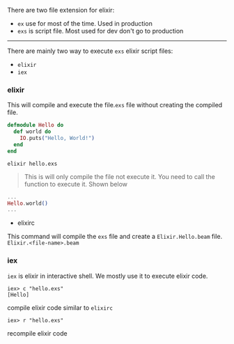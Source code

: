 
There are two file extension for elixir: 
- `ex` use for most of the time. Used in production
- `exs` is script file. Most used for dev don't go to production

---
There are mainly two way to execute `exs` elixir script files: 

- `elixir`
- `iex`


### elixir

This will compile and execute the file.`exs` file without creating the compiled file.

```hello.exs
defmodule Hello do
  def world do
    IO.puts("Hello, World!") 
  end
end
```
```terminal
elixir hello.exs
```
> This is will only compile the file not execute it. 
You need to call the function to execute it. Shown below

```hello.exs
...
Hello.world()
...
```

- elixirc

This command will compile the `exs` file and create a `Elixir.Hello.beam` file. 
`Elixir.<file-name>.beam`


### iex

`iex` is elixir in interactive shell. We mostly use it to execute elixir code.

```terminal
iex> c "hello.exs" 
[Hello]
```
compile elixir code similar to `elixirc`

```terminal
iex> r "hello.exs" 
```
recompile elixir code
